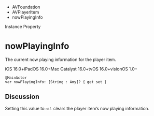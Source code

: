 

- AVFoundation
- AVPlayerItem
-  nowPlayingInfo 

Instance Property

# nowPlayingInfo

The current now playing information for the player item.

iOS 16.0+iPadOS 16.0+Mac Catalyst 16.0+tvOS 16.0+visionOS 1.0+

``` source
@MainActor
var nowPlayingInfo: [String : Any]? { get set }
```

## Discussion

Setting this value to `nil` clears the player item’s now playing information.

